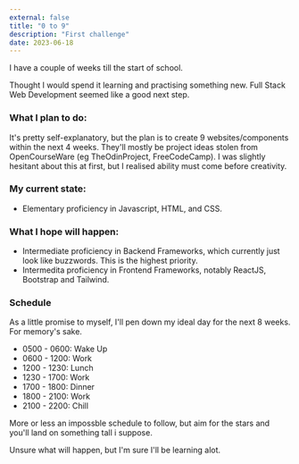 ```yaml
---
external: false
title: "0 to 9"
description: "First challenge"
date: 2023-06-18
---
```


I have a couple of weeks till the start of school.

Thought I would spend it learning and practising something new. Full Stack Web Development seemed like a good next step.

### What I plan to do:

It's pretty self-explanatory, but the plan is to create 9 websites/components within the next 4 weeks. They'll mostly be project ideas stolen from OpenCourseWare (eg TheOdinProject, FreeCodeCamp). I was slightly hesitant about this at first, but I realised ability must come before creativity.

### My current state:
- Elementary proficiency in Javascript, HTML, and CSS.

### What I hope will happen:
- Intermediate proficiency in Backend Frameworks, which currently just look like buzzwords. This is the highest priority. 
- Intermedita proficiency in Frontend Frameworks, notably ReactJS, Bootstrap and Tailwind.

### Schedule
As a little promise to myself, I'll pen down my ideal day for the next 8 weeks. For memory's sake.

- 0500 - 0600: Wake Up
- 0600 - 1200: Work
- 1200 - 1230: Lunch
- 1230 - 1700: Work
- 1700 - 1800: Dinner
- 1800 - 2100: Work
- 2100 - 2200: Chill

More or less an impossble schedule to follow, but aim for the stars and you'll land on something tall i suppose.

Unsure what will happen, but I'm sure I'll be learning alot.